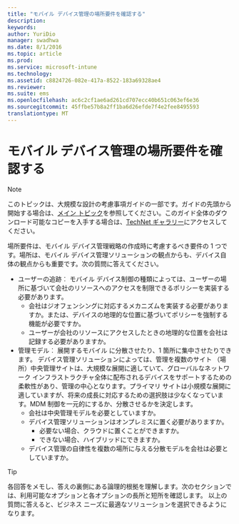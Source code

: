 ```yaml
---
title: "モバイル デバイス管理の場所要件を確認する"
description: 
keywords: 
author: YuriDio
manager: swadhwa
ms.date: 8/1/2016
ms.topic: article
ms.prod: 
ms.service: microsoft-intune
ms.technology: 
ms.assetid: c8824726-082e-417a-8522-183a69328ae4
ms.reviewer: 
ms.suite: ems
ms.openlocfilehash: ac6c2cf1ae6ad261cd707ecc40b651c063ef6e36
ms.sourcegitcommit: 45ffbe57b8a2ff1ba6d26efde7f4e2fee8495593
translationtype: MT
---
```

# <a name="-"></a>モバイル デバイス管理の場所要件を確認する

>[!NOTE]
>このトピックは、大規模な設計の考慮事項ガイドの一部です。ガイドの先頭から開始する場合は、[メイン トピック](mdm-design-considerations-guide.md)を参照してください。このガイド全体のダウンロード可能なコピーを入手する場合は、[TechNet ギャラリー](https://gallery.technet.microsoft.com/Mobile-Device-Management-7d401582)にアクセスしてください。

場所要件は、モバイル デバイス管理戦略の作成時に考慮するべき要件の 1 つです。場所は、モバイル デバイス管理ソリューションの観点からも、デバイス自体の観点からも重要です。次の質問に答えてください。

- ユーザーの追跡︰ モバイル デバイス制御の種類によっては、ユーザーの場所に基づいて会社のリソースへのアクセスを制限できるポリシーを実装する必要があります。
    - 会社はジオフェンシングに対応するメカニズムを実装する必要がありますか。または、デバイスの地理的な位置に基づいてポリシーを強制する機能が必要ですか。 
    - ユーザーが会社のリソースにアクセスしたときの地理的な位置を会社は記録する必要がありますか。
- 管理モデル︰ 展開するモバイル に分散させたり、1 箇所に集中させたりできます。 デバイス管理ソリューションによっては、管理を複数のサイト （場所）中央管理サイトは、大規模な展開に適していて、グローバルなネットワーク インフラストラクチャ全体に配布されるデバイスをサポートするための柔軟性があり、管理の中心となります。プライマリ サイトは小規模な展開に適していますが、将来の成長に対応するための選択肢は少なくなっています。MDM 制御を一元的にするか、分散させるかを決定します。
    - 会社は中央管理モデルを必要としていますか。
    - デバイス管理ソリューションはオンプレミスに置く必要がありますか。
        - 必要ない場合、クラウドに置くことができますか。
        - できない場合、ハイブリッドにできますか。
    - デバイス管理の自律性を複数の場所に与える分散モデルを会社は必要としていますか。

>[!TIP] 
> 各回答をメモし、答えの裏側にある論理的根拠を理解します。次のセクションでは、利用可能なオプションと各オプションの長所と短所を確認します。 以上の質問に答えると、ビジネス ニーズに最適なソリューションを選択できるようになります。

